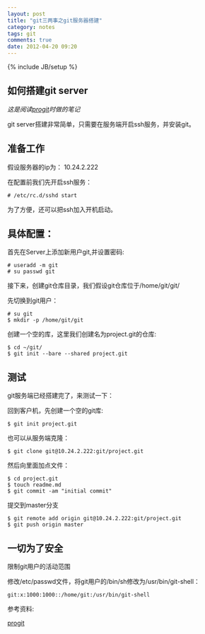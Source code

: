```yaml
---
layout: post
title: "git三两事之git服务器搭建"
category: notes
tags: git
comments: true
date: 2012-04-20 09:20
---
```

{% include JB/setup %}


## 如何搭建git server

*这是阅读[progit][]时做的笔记*

git server搭建非常简单，只需要在服务端开启ssh服务，并安装git。

## 准备工作

假设服务器的ip为： 10.24.2.222

在配置前我们先开启ssh服务：

	# /etc/rc.d/sshd start

为了方便，还可以把ssh加入开机启动。

## 具体配置：

首先在Server上添加新用户git,并设置密码:

	# useradd -m git
	# su passwd git

接下来，创建git仓库目录，我们假设git仓库位于/home/git/git/

先切换到git用户：

	# su git
	$ mkdir -p /home/git/git
	
创建一个空的库，这里我们创建名为project.git的仓库:

	$ cd ~/git/
	$ git init --bare --shared project.git
	
## 测试
	
git服务端已经搭建完了，来测试一下：

回到客户机，先创建一个空的git库:

	$ git init project.git

也可以从服务端克隆：

	$ git clone git@10.24.2.222:git/project.git
	
然后向里面加点文件：

	$ cd project.git
	$ touch readme.md
	$ git commit -am "initial commit"

提交到master分支	

	$ git remote add origin git@10.24.2.222:git/project.git
	$ git push origin master
	
## 一切为了安全

限制git用户的活动范围

修改/etc/passwd文件，将git用户的/bin/sh修改为/usr/bin/git-shell：

	git:x:1000:1000::/home/git:/usr/bin/git-shell


参考资料:

[progit][progit_main]	
	
[progit]:http://progit.org/book/zh/ch4-0.html
[progit_main]:http://progit.org/book/zh/
